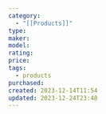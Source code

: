 ```yaml
---
category:
  - "[[Products]]"
type: 
maker: 
model: 
rating: 
price: 
tags:
  - products
purchased: 
created: 2023-12-14T11:54
updated: 2023-12-24T23:48
---
```

